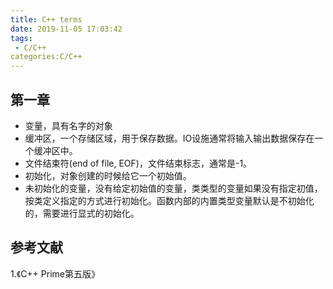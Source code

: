 ```yaml
---
title: C++ terms
date: 2019-11-05 17:03:42
tags:
 - C/C++
categories:C/C++
---
```



## 第一章
- 变量，具有名字的对象
- 缓冲区，一个存储区域，用于保存数据。IO设施通常将输入输出数据保存在一个缓冲区中。
- 文件结束符(end of file, EOF)，文件结束标志，通常是-1。
- 初始化，对象创建的时候给它一个初始值。
- 未初始化的变量，没有给定初始值的变量，类类型的变量如果没有指定初值，按类定义指定的方式进行初始化。函数内部的内置类型变量默认是不初始化的，需要进行显式的初始化。

## 参考文献
1.《C++ Prime第五版》
